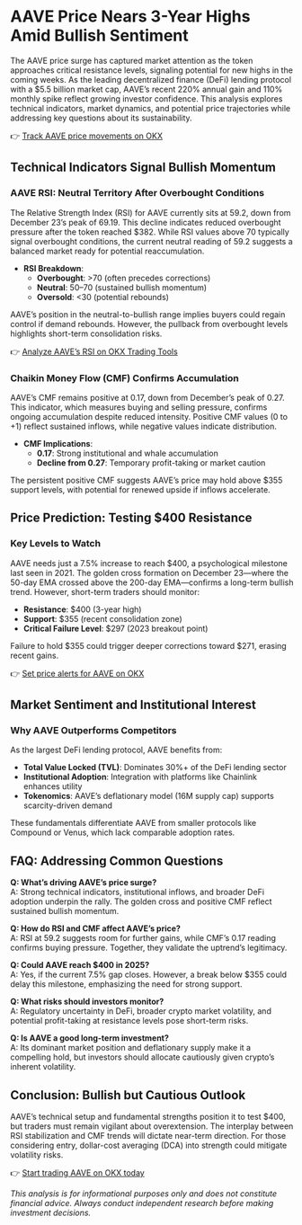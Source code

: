 # AAVE Price Nears 3-Year Highs Amid Bullish Sentiment  

The AAVE price surge has captured market attention as the token approaches critical resistance levels, signaling potential for new highs in the coming weeks. As the leading decentralized finance (DeFi) lending protocol with a $5.5 billion market cap, AAVE’s recent 220% annual gain and 110% monthly spike reflect growing investor confidence. This analysis explores technical indicators, market dynamics, and potential price trajectories while addressing key questions about its sustainability.  

👉 [Track AAVE price movements on OKX](https://bit.ly/okx-bonus)  

## Technical Indicators Signal Bullish Momentum  

### AAVE RSI: Neutral Territory After Overbought Conditions  
The Relative Strength Index (RSI) for AAVE currently sits at 59.2, down from December 23’s peak of 69.19. This decline indicates reduced overbought pressure after the token reached $382. While RSI values above 70 typically signal overbought conditions, the current neutral reading of 59.2 suggests a balanced market ready for potential reaccumulation.  

- **RSI Breakdown**:  
  - **Overbought**: >70 (often precedes corrections)  
  - **Neutral**: 50–70 (sustained bullish momentum)  
  - **Oversold**: <30 (potential rebounds)  

AAVE’s position in the neutral-to-bullish range implies buyers could regain control if demand rebounds. However, the pullback from overbought levels highlights short-term consolidation risks.  

👉 [Analyze AAVE’s RSI on OKX Trading Tools](https://bit.ly/okx-bonus)  

### Chaikin Money Flow (CMF) Confirms Accumulation  
AAVE’s CMF remains positive at 0.17, down from December’s peak of 0.27. This indicator, which measures buying and selling pressure, confirms ongoing accumulation despite reduced intensity. Positive CMF values (0 to +1) reflect sustained inflows, while negative values indicate distribution.  

- **CMF Implications**:  
  - **0.17**: Strong institutional and whale accumulation  
  - **Decline from 0.27**: Temporary profit-taking or market caution  

The persistent positive CMF suggests AAVE’s price may hold above $355 support levels, with potential for renewed upside if inflows accelerate.  

## Price Prediction: Testing $400 Resistance  

### Key Levels to Watch  
AAVE needs just a 7.5% increase to reach $400, a psychological milestone last seen in 2021. The golden cross formation on December 23—where the 50-day EMA crossed above the 200-day EMA—confirms a long-term bullish trend. However, short-term traders should monitor:  
- **Resistance**: $400 (3-year high)  
- **Support**: $355 (recent consolidation zone)  
- **Critical Failure Level**: $297 (2023 breakout point)  

Failure to hold $355 could trigger deeper corrections toward $271, erasing recent gains.  

👉 [Set price alerts for AAVE on OKX](https://bit.ly/okx-bonus)  

## Market Sentiment and Institutional Interest  

### Why AAVE Outperforms Competitors  
As the largest DeFi lending protocol, AAVE benefits from:  
- **Total Value Locked (TVL)**: Dominates 30%+ of the DeFi lending sector  
- **Institutional Adoption**: Integration with platforms like Chainlink enhances utility  
- **Tokenomics**: AAVE’s deflationary model (16M supply cap) supports scarcity-driven demand  

These fundamentals differentiate AAVE from smaller protocols like Compound or Venus, which lack comparable adoption rates.  

## FAQ: Addressing Common Questions  

**Q: What’s driving AAVE’s price surge?**  
A: Strong technical indicators, institutional inflows, and broader DeFi adoption underpin the rally. The golden cross and positive CMF reflect sustained bullish momentum.  

**Q: How do RSI and CMF affect AAVE’s price?**  
A: RSI at 59.2 suggests room for further gains, while CMF’s 0.17 reading confirms buying pressure. Together, they validate the uptrend’s legitimacy.  

**Q: Could AAVE reach $400 in 2025?**  
A: Yes, if the current 7.5% gap closes. However, a break below $355 could delay this milestone, emphasizing the need for strong support.  

**Q: What risks should investors monitor?**  
A: Regulatory uncertainty in DeFi, broader crypto market volatility, and potential profit-taking at resistance levels pose short-term risks.  

**Q: Is AAVE a good long-term investment?**  
A: Its dominant market position and deflationary supply make it a compelling hold, but investors should allocate cautiously given crypto’s inherent volatility.  

## Conclusion: Bullish but Cautious Outlook  

AAVE’s technical setup and fundamental strengths position it to test $400, but traders must remain vigilant about overextension. The interplay between RSI stabilization and CMF trends will dictate near-term direction. For those considering entry, dollar-cost averaging (DCA) into strength could mitigate volatility risks.  

👉 [Start trading AAVE on OKX today](https://bit.ly/okx-bonus)  

*This analysis is for informational purposes only and does not constitute financial advice. Always conduct independent research before making investment decisions.*